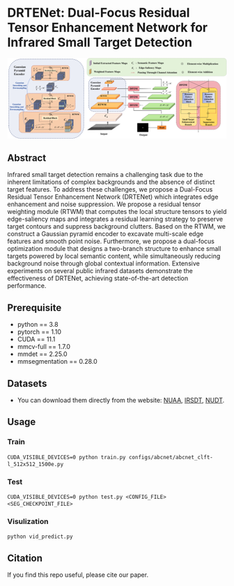 # DRTENet: Dual-Focus Residual Tensor Enhancement Network for Infrared Small Target Detection

![frame](frame.png)
## Abstract
Infrared small target detection remains a challenging task due to the inherent limitations of complex backgrounds and the absence of distinct target features. To address these challenges, we propose a Dual-Focus Residual Tensor Enhancement Network (DRTENet) which integrates edge enhancement and noise suppression. We propose a residual tensor weighting module (RTWM) that computes the local structure tensors to yield edge-saliency maps and integrates a residual learning strategy to preserve target contours and suppress background clutters. Based on the RTWM, we construct a Gaussian pyramid encoder to excavate multi-scale edge features and smooth point noise. Furthermore, we propose a dual-focus optimization module that designs a two-branch structure to enhance small targets powered by local semantic content, while simultaneously reducing background noise through global contextual information. Extensive experiments on several public infrared datasets demonstrate the effectiveness of DRTENet, achieving state-of-the-art detection performance.

## Prerequisite
- python == 3.8
- pytorch == 1.10
- CUDA == 11.1
- mmcv-full == 1.7.0
- mmdet == 2.25.0
- mmsegmentation == 0.28.0

## Datasets
- You can download them directly from the website: [NUAA](https://www.scidb.cn/en/detail?dataSetId=720626420933459968), [IRSDT](https://www.scidb.cn/en/detail?dataSetId=de971a1898774dc5921b68793817916e&dataSetType=journal), [NUDT](https://xzbai.buaa.edu.cn/datasets.html).

## Usage
### Train
```
CUDA_VISIBLE_DEVICES=0 python train.py configs/abcnet/abcnet_clft-l_512x512_1500e.py
```
### Test
```
CUDA_VISIBLE_DEVICES=0 python test.py <CONFIG_FILE> <SEG_CHECKPOINT_FILE>
```
### Visulization
```
python vid_predict.py
```

## Citation
If you find this repo useful, please cite our paper.
```


```
